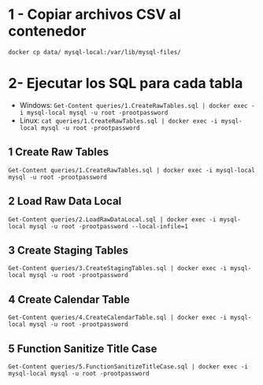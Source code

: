 # 1 - Copiar archivos CSV al contenedor
```
docker cp data/ mysql-local:/var/lib/mysql-files/
```

# 2- Ejecutar los SQL para cada tabla

* Windows: `Get-Content queries/1.CreateRawTables.sql | docker exec -i mysql-local mysql -u root -prootpassword`
* Linux: `cat queries/1.CreateRawTables.sql | docker exec -i mysql-local mysql -u root -prootpassword`

## 1 Create Raw Tables

`Get-Content queries/1.CreateRawTables.sql | docker exec -i mysql-local mysql -u root -prootpassword`

## 2 Load Raw Data Local

`Get-Content queries/2.LoadRawDataLocal.sql | docker exec -i mysql-local mysql -u root -prootpassword --local-infile=1`

## 3 Create Staging Tables

`Get-Content queries/3.CreateStagingTables.sql | docker exec -i mysql-local mysql -u root -prootpassword`

## 4 Create Calendar Table

`Get-Content queries/4.CreateCalendarTable.sql | docker exec -i mysql-local mysql -u root -prootpassword`

## 5 Function Sanitize Title Case

`Get-Content queries/5.FunctionSanitizeTitleCase.sql | docker exec -i mysql-local mysql -u root -prootpassword`
